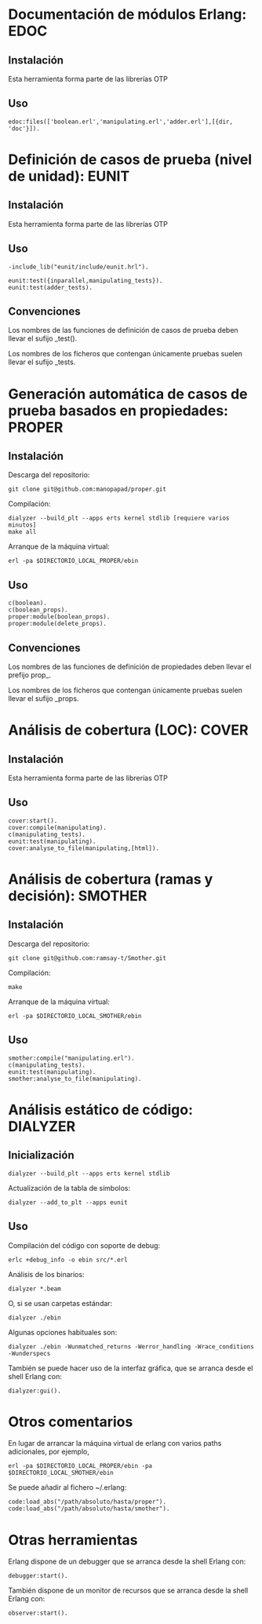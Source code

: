 # Documentación de módulos Erlang: EDOC

## Instalación
Esta herramienta forma parte de las librerías OTP

## Uso

	edoc:files(['boolean.erl','manipulating.erl','adder.erl'],[{dir, 'doc'}]).



# Definición de casos de prueba (nivel de unidad): EUNIT

## Instalación
Esta herramienta forma parte de las librerías OTP

## Uso

	-include_lib("eunit/include/eunit.hrl").

	eunit:test({inparallel,manipulating_tests}).
	eunit:test(adder_tests).

## Convenciones
Los nombres de las funciones de definición de casos de prueba deben llevar el sufijo _test().

Los nombres de los ficheros que contengan únicamente pruebas suelen llevar el sufijo _tests.



# Generación automática de casos de prueba basados en propiedades: PROPER
## Instalación
Descarga del repositorio:

	git clone git@github.com:manopapad/proper.git

Compilación:

	dialyzer --build_plt --apps erts kernel stdlib [requiere varios minutos]
	make all

Arranque de la máquina virtual:

	erl -pa $DIRECTORIO_LOCAL_PROPER/ebin

## Uso

	c(boolean).
	c(boolean_props).
	proper:module(boolean_props).
	proper:module(delete_props).

## Convenciones
Los nombres de las funciones de definición de propiedades deben llevar el prefijo prop_.

Los nombres de los ficheros que contengan únicamente pruebas suelen llevar el sufijo _props.



# Análisis de cobertura (LOC): COVER

## Instalación
Esta herramienta forma parte de las librerías OTP

## Uso

	cover:start().
	cover:compile(manipulating).
	c(manipulating_tests).
	eunit:test(manipulating).
	cover:analyse_to_file(manipulating,[html]).



# Análisis de cobertura (ramas y decisión): SMOTHER
## Instalación
Descarga del repositorio:

	git clone git@github.com:ramsay-t/Smother.git

Compilación:

	make

Arranque de la máquina virtual:

	erl -pa $DIRECTORIO_LOCAL_SMOTHER/ebin

## Uso

	smother:compile("manipulating.erl").
	c(manipulating_tests).
	eunit:test(manipulating).
	smother:analyse_to_file(manipulating).



# Análisis estático de código: DIALYZER
## Inicialización

	dialyzer --build_plt --apps erts kernel stdlib


Actualización de la tabla de símbolos:

	dialyzer --add_to_plt --apps eunit

## Uso

Compilación del código con soporte de debug:

	erlc +debug_info -o ebin src/*.erl 

Análisis de los binarios:

	dialyzer *.beam

O, si se usan carpetas estándar:

	dialyzer ./ebin

Algunas opciones habituales son:

	dialyzer ./ebin -Wunmatched_returns -Werror_handling -Wrace_conditions -Wunderspecs

También se puede hacer uso de la interfaz gráfica, que se arranca desde el shell Erlang con:

	dialyzer:gui().


# Otros comentarios
En lugar de arrancar la máquina virtual de erlang con varios paths adicionales, por ejemplo,

	erl -pa $DIRECTORIO_LOCAL_PROPER/ebin -pa $DIRECTORIO_LOCAL_SMOTHER/ebin

Se puede añadir al fichero ~/.erlang:

	code:load_abs("/path/absoluto/hasta/proper").
	code:load_abs("/path/absoluto/hasta/smother").

# Otras herramientas
Erlang dispone de un debugger que se arranca desde la shell Erlang con:

	debugger:start().

También dispone de un monitor de recursos que se arranca desde la shell Erlang con:

	observer:start().
